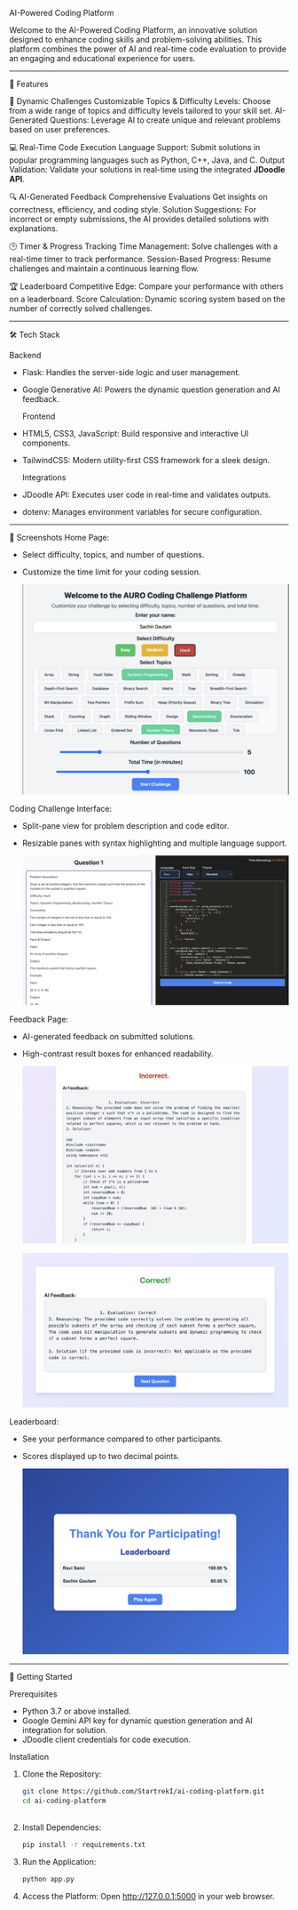 AI-Powered Coding Platform

Welcome to the AI-Powered Coding Platform, an innovative solution designed to enhance coding skills and problem-solving abilities. This platform combines the power of AI and real-time code evaluation to provide an engaging and educational experience for users.

---

🚀 Features

 🎯 Dynamic Challenges
   Customizable Topics & Difficulty Levels: Choose from a wide range of topics and difficulty levels tailored to your skill set.
   AI-Generated Questions: Leverage AI to create unique and relevant problems based on user preferences.

 💻 Real-Time Code Execution
   Language Support: Submit solutions in popular programming languages such as Python, C++, Java, and C.
   Output Validation: Validate your solutions in real-time using the integrated **JDoodle API**.

 🔍 AI-Generated Feedback
   Comprehensive Evaluations Get insights on correctness, efficiency, and coding style.
   Solution Suggestions: For incorrect or empty submissions, the AI provides detailed solutions with explanations.

 🕒 Timer & Progress Tracking
   Time Management: Solve challenges with a real-time timer to track performance.
   Session-Based Progress: Resume challenges and maintain a continuous learning flow.

 🏆 Leaderboard
   Competitive Edge: Compare your performance with others on a leaderboard.
   Score Calculation: Dynamic scoring system based on the number of correctly solved challenges.

---

  🛠️ Tech Stack

  Backend
- Flask: Handles the server-side logic and user management.
- Google Generative AI: Powers the dynamic question generation and AI feedback.

  Frontend
- HTML5, CSS3, JavaScript: Build responsive and interactive UI components.
- TailwindCSS: Modern utility-first CSS framework for a sleek design.

  Integrations
- JDoodle API: Executes user code in real-time and validates outputs.
- dotenv: Manages environment variables for secure configuration.

---

 🎨 Screenshots
 Home Page:
- Select difficulty, topics, and number of questions.
- Customize the time limit for your coding session.
  
   ![main](./webiste_images/main.png)

 Coding Challenge Interface:
- Split-pane view for problem description and code editor.
- Resizable panes with syntax highlighting and multiple language support.

   ![interface](./webiste_images/interface.png)

 Feedback Page:
- AI-generated feedback on submitted solutions.
- High-contrast result boxes for enhanced readability.

  ![help](./webiste_images/help.png)

  
  ![review](./webiste_images/review.png)
   

 Leaderboard:
- See your performance compared to other participants.
- Scores displayed up to two decimal points.

   ![leaderboard](./webiste_images/leaderboard.png)

---

 🚀 Getting Started

 Prerequisites
- Python 3.7 or above installed.
- Google Gemini API key for dynamic question generation and AI integration for solution.
- JDoodle client credentials for code execution.

 Installation

1. Clone the Repository:
   ```bash
   git clone https://github.com/StartrekI/ai-coding-platform.git
   cd ai-coding-platform
  
2. Install Dependencies:
   ```bash
   pip install -r requirements.txt
   
3. Run the Application:
   ```bash
   python app.py
   
4. Access the Platform: Open http://127.0.0.1:5000 in your web browser.


  
